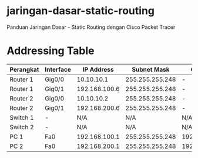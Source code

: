 # jaringan-dasar-static-routing
Panduan Jaringan Dasar - Static Routing dengan Cisco Packet Tracer



# Addressing Table

| Perangkat  | Interface  | IP Address       | Subnet Mask        | Gateway          |
|------------|------------|------------------|---------------------|------------------|
| Router 1   | Gig0/0     | 10.10.10.1       | 255.255.255.248     | -                |
| Router 1   | Gig0/1     | 192.168.100.6    | 255.255.255.248     | -                |
| Router 2   | Gig0/0     | 10.10.10.2       | 255.255.255.248     | -                |
| Router 2   | Gig0/1     | 192.168.200.6    | 255.255.255.248     | -                |
| Switch 1   | -          | N/A              | N/A                 | N/A              |
| Switch 2   | -          | N/A              | N/A                 | N/A              |
| PC 1       | Fa0        | 192.168.100.1    | 255.255.255.248     | 192.168.100.6    |
| PC 2       | Fa0        | 192.168.200.1    | 255.255.255.248     | 192.168.200.6    |

